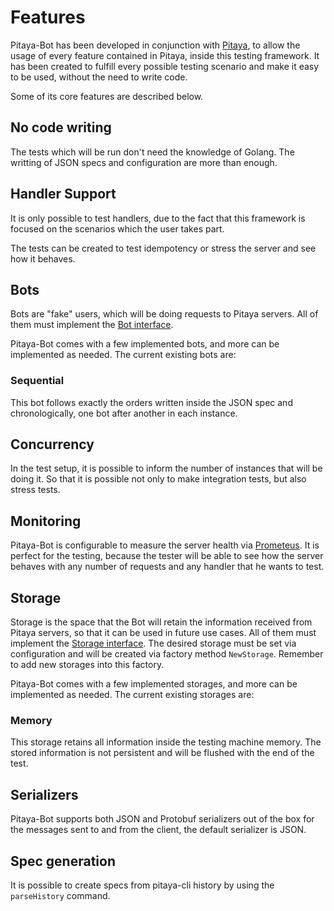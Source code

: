 Features
========

Pitaya-Bot has been developed in conjunction with [Pitaya](https://github.com/topfreegames/pitaya), to allow the usage of every feature contained in Pitaya, inside this testing framework. It has been created to fulfill every possible testing scenario and make it easy to be used, without the need to write code.

Some of its core features are described below.

## No code writing

The tests which will be run don't need the knowledge of Golang. The writting of JSON specs and configuration are more than enough.

## Handler Support

It is only possible to test handlers, due to the fact that this framework is focused on the scenarios which the user takes part.

The tests can be created to test idempotency or stress the server and see how it behaves. 

## Bots

Bots are "fake" users, which will be doing requests to Pitaya servers. All of them must implement the [Bot interface](https://github.com/topfreegames/pitaya-bot/blob/master/bot/bot.go). 

Pitaya-Bot comes with a few implemented bots, and more can be implemented as needed. The current existing bots are:

### Sequential

This bot follows exactly the orders written inside the JSON spec and chronologically, one bot after another in each instance.

## Concurrency

In the test setup, it is possible to inform the number of instances that will be doing it. So that it is possible not only to make integration tests, but also stress tests.

## Monitoring

Pitaya-Bot is configurable to measure the server health via [Prometeus](https://prometheus.io/). It is perfect for the testing, because the tester will be able to see how the server behaves with any number of requests and any handler that he wants to test.

## Storage

Storage is the space that the Bot will retain the information received from Pitaya servers, so that it can be used in future use cases. All of them must implement the [Storage interface](https://github.com/topfreegames/pitaya-bot/blob/master/storage/storage.go).
The desired storage must be set via configuration and will be created via factory method `NewStorage`. Remember to add new storages into this factory.

Pitaya-Bot comes with a few implemented storages, and more can be implemented as needed. The current existing storages are:

### Memory

This storage retains all information inside the testing machine memory. The stored information is not persistent and will be flushed with the end of the test. 

## Serializers

Pitaya-Bot supports both JSON and Protobuf serializers out of the box for the messages sent to and from the client, the default serializer is JSON.

## Spec generation

It is possible to create specs from pitaya-cli history by using the `parseHistory` command.
